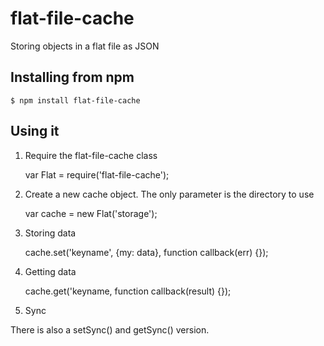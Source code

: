 # flat-file-cache
Storing objects in a flat file as JSON

## Installing from npm

```shell
$ npm install flat-file-cache
```

## Using it

1. Require the flat-file-cache class

    var Flat = require('flat-file-cache');

2. Create a new cache object. The only parameter is the directory to use

    var cache = new Flat('storage');
		
3. Storing data

    cache.set('keyname', {my: data}, function callback(err) {});

4. Getting data

    cache.get('keyname, function callback(result) {});

5. Sync

There is also a setSync() and getSync() version.
